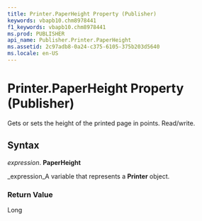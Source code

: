 ```yaml
---
title: Printer.PaperHeight Property (Publisher)
keywords: vbapb10.chm8978441
f1_keywords: vbapb10.chm8978441
ms.prod: PUBLISHER
api_name: Publisher.Printer.PaperHeight
ms.assetid: 2c97adb8-0a24-c375-6105-375b203d5640
ms.locale: en-US
---
```



# Printer.PaperHeight Property (Publisher)

Gets or sets the height of the printed page in points. Read/write.


## Syntax

 _expression_. **PaperHeight**

 _expression_A variable that represents a  **Printer** object.


### Return Value

Long


